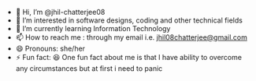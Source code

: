 - 👋 Hi, I’m @jhil-chatterjee08
- 👀 I’m interested in software designs, coding and other technical fields
- 🌱 I’m currently learning Information Technology
- 📫 How to reach me : through my email i.e. jhil08chatterjee@gmail.com
- 😄 Pronouns: she/her
- ⚡ Fun fact: 😆 One fun fact about me is that I have ability to overcome any circumstances but at first i need to panic

<!---
jhil-chatterjee08/jhil-chatterjee08 is a ✨ special ✨ repository because its `README.md` (this file) appears on your GitHub profile.
You can click the Preview link to take a look at your changes.
--->
